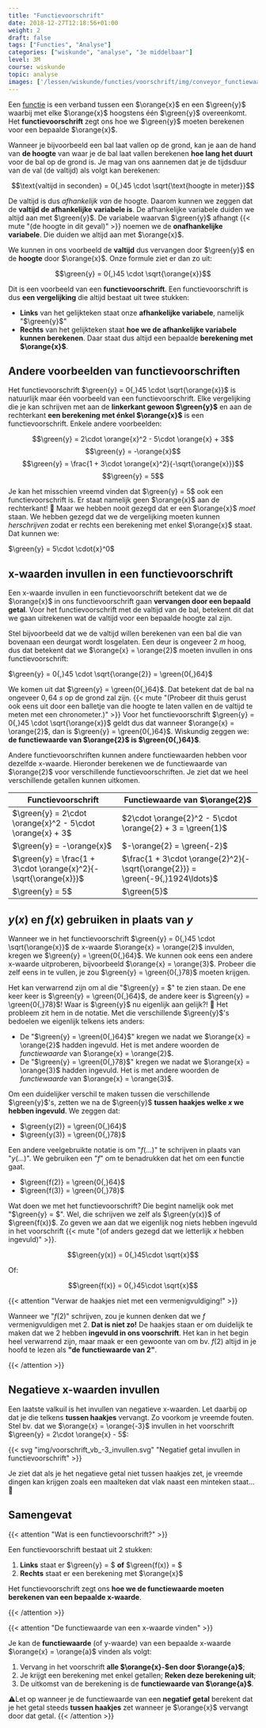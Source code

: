 ```yaml
---
title: "Functievoorschrift"
date: 2018-12-27T12:18:56+01:00
weight: 2
draft: false
tags: ["Functies", "Analyse"]
categories: ["wiskunde", "analyse", "3e middelbaar"]
level: 3M
course: wiskunde
topic: analyse
images: ['/lessen/wiskunde/functies/voorschrift/img/conveyor_functiewaarde.png']
---
```

Een [functie](../intro) is een verband tussen een $\orange{x}$ en een
$\green{y}$ waarbij met elke $\orange{x}$ hoogstens één $\green{y}$
overeenkomt. Het **functievoorschrift** zegt ons hoe we $\green{y}$ moeten
berekenen voor een bepaalde $\orange{x}$.

Wanneer je bijvoorbeeld een bal laat vallen op de grond, kan je aan de hand van
**de hoogte** van waar je de bal laat vallen berekenen **hoe lang het duurt**
voor de bal op de grond is. Je mag van ons aannemen dat je de tijdsduur van de val (de valtijd) als volgt
kan berekenen:

$$\text{valtijd in seconden} = 0{,}45 \cdot \sqrt{\text{hoogte in meter}}$$

De valtijd is dus *afhankelijk van* de hoogte. Daarom kunnen we zeggen dat de
**valtijd de afhankelijke variabele is**. De afhankelijke variabele duiden we
altijd aan met $\green{y}$. De variabele waarvan $\green{y}$ afhangt
{{< mute "(de hoogte in dit geval)" >}} noemen we de **onafhankelijke
variabele**. Die duiden we altijd aan met $\orange{x}$.

We kunnen in ons voorbeeld de **valtijd** dus vervangen door $\green{y}$ en
de **hoogte** door $\orange{x}$. Onze formule ziet er dan zo uit:

$$\green{y} = 0{,}45 \cdot \sqrt{\orange{x}}$$

Dit is een voorbeeld van een **functievoorschrift**. Een functievoorschrift
is dus **een vergelijking** die altijd bestaat uit twee stukken:

* **Links** van het gelijkteken staat onze **afhankelijke variabele**, namelijk
"$\green{y}$"
* **Rechts** van het gelijkteken staat **hoe we de afhankelijke variabele
kunnen berekenen**. Daar staat dus altijd een bepaalde **berekening met
$\orange{x}$**.

## Andere voorbeelden van functievoorschriften

Het functievoorschrift $\green{y} = 0{,}45 \cdot \sqrt{\orange{x}}$ is
natuurlijk maar één voorbeeld van een functievoorschrift. Elke vergelijking
die je kan schrijven met aan de **linkerkant gewoon $\green{y}$** en aan de
rechterkant **een berekening met énkel $\orange{x}$** is een functievoorschrift. Enkele
andere voorbeelden:

$$\green{y} = 2\cdot \orange{x}^2 - 5\cdot \orange{x} + 3$$
$$\green{y} = -\orange{x}$$
$$\green{y} = \frac{1 + 3\cdot \orange{x}^2}{-\sqrt{\orange{x}}}$$
$$\green{y} = 5$$

Je kan het misschien vreemd vinden dat $\green{y} = 5$ ook een
functievoorschrift is. Er staat namelijk geen $\orange{x}$ aan de rechterkant!
🤨 Maar we hebben nooit gezegd dat er een $\orange{x}$ *moet* staan. We hebben
gezegd dat we de vergelijking moeten kunnen *herschrijven* zodat er rechts een
berekening met enkel $\orange{x}$ staat. Dat kunnen we:

$\green{y} = 5\cdot \cdot{x}^0$

## x-waarden invullen in een functievoorschrift

Een x-waarde invullen in een functievoorschrift betekent dat we de $\orange{x}$
in ons functievoorschrift gaan **vervangen door een bepaald getal**. Voor het
functievoorschrift met de valtijd van de bal, betekent dit dat we gaan uitrekenen
wat de valtijd voor een bepaalde hoogte zal zijn.

Stel bijvoorbeeld dat we de valtijd willen berekenen van een bal die van
bovenaan een deurgat wordt losgelaten. Een deur is ongeveer $2~\si{m}$ hoog,
dus dat betekent dat we $\orange{x} = \orange{2}$ moeten invullen in ons
functievoorschrift:

$\green{y} = 0{,}45 \cdot \sqrt{\orange{2}} = \green{0{,}64}$

We komen uit dat $\green{y} = \green{0{,}64}$. Dat betekent dat de bal na
ongeveer $0{,}64~\si{s}$ op de grond zal zijn. {{< mute "(Probeer dit thuis gerust ook eens uit door een balletje van die hoogte te laten vallen en de valtijd te meten met een chronometer.)" >}}
Voor het functievoorschrift $\green{y} = 0{,}45 \cdot \sqrt{\orange{x}}$ geldt
dus dat wanneer $\orange{x} = \orange{2}$, dan is $\green{y} = \green{0{,}64}$.
Wiskundig zeggen we: **de functiewaarde van $\orange{2}$ is $\green{0{,}64}$**.

Andere functievoorschriften kunnen andere functiewaarden hebben voor dezelfde
x-waarde. Hieronder berekenen we de functiewaarde van $\orange{2}$ voor verschillende functievoorschriften. Je ziet dat we heel verschillende getallen kunnen uitkomen.

| Functievoorschrift                                               | Functiewaarde van $\orange{2}$                                                 |
| --------------------                                             | --------------------------------                                               |
| $\green{y} = 2\cdot \orange{x}^2 - 5\cdot \orange{x} + 3$        | $2\cdot \orange{2}^2 - 5\cdot \orange{2} + 3 = \green{1}$                      |
| $\green{y} = -\orange{x}$                                        | $-\orange{2} = \green{-2}$                                                     |
| $\green{y} = \frac{1 + 3\cdot \orange{x}^2}{-\sqrt{\orange{x}}}$ | $\frac{1 + 3\cdot \orange{2}^2}{-\sqrt{\orange{2}}} = \green{-9{,}1924\ldots}$ |
| $\green{y} = 5$                                                  | $\green{5}$                                                                    |

## $y(x)$ en $f(x)$ gebruiken in plaats van $y$

Wanneer we in het functievoorschrift $\green{y} = 0{,}45 \cdot
\sqrt{\orange{x}}$ de x-waarde $\orange{x} = \orange{2}$ invulden, kregen we
$\green{y} = \green{0{,}64}$. We kunnen ook eens een andere x-waarde
uitproberen, bijvoorbeeld $\orange{x} = \orange{3}$. Probeer die zelf eens in
te vullen, je zou $\green{y} = \green{0{,}78}$ moeten krijgen.

Het kan verwarrend zijn om al die "$\green{y} = $" te zien staan. De ene keer
keer is $\green{y} = \green{0{,}64}$, de andere keer is $\green{y} =
\green{0{,}78}$!  Waar is $\green{y}$ nu eigenlijk aan gelijk?! 🤯 Het
probleem zit hem in de notatie. Met die verschillende $\green{y}$'s bedoelen we
eigenlijk telkens iets anders:

* De "$\green{y} = \green{0{,}64}$" kregen we nadat we $\orange{x} =
\orange{2}$ hadden ingevuld. Het is met andere woorden de *functiewaarde* van
$\orange{x} = \orange{2}$.
* De "$\green{y} = \green{0{,}78}$" kregen we nadat we $\orange{x} = \orange{3}$ hadden
ingevuld. Het is met andere woorden de *functiewaarde* van
$\orange{x} = \orange{3}$.

Om een duidelijker verschil te maken tussen die verschillende $\green{y}$'s,
zetten we na de $\green{y}$ **tussen haakjes welke $x$ we hebben ingevuld**. We zeggen dat:

* $\green{y(2)} = \green{0{,}64}$
* $\green{y(3)} = \green{0{,}78}$

Een andere veelgebruikte notatie is om "$f(\ldots)$" te schrijven in plaats van
"$y(\ldots)$". We gebruiken een "$f$" om te benadrukken dat het om een
**f**unctie gaat.

* $\green{f(2)} = \green{0{,}64}$
* $\green{f(3)} = \green{0{,}78}$


Wat doen we met het functievoorschrift? Die begint namelijk ook met "$\green{y}
= $". Wel, die schrijven we zelf als $\green{y(x)}$ of $\green{f(x)}$. Zo geven
we aan dat we eigenlijk nog niets hebben ingevuld in het voorschrift
{{< mute "(of anders gezegd dat we letterlijk $x$ hebben ingevuld)" >}}.

$$\green{y(x)} = 0{,}45\cdot \sqrt{x}$$

Of:

$$\green{f(x)} = 0{,}45\cdot \sqrt{x}$$

{{< attention "Verwar de haakjes niet met een vermenigvuldiging!" >}}

Wanneer we "$f(2)$" schrijven, zou je kunnen denken dat we $f$ vermenigvuldigen
met $2$. **Dat is niet zo!** De haakjes staan er om duidelijk te maken dat we
$2$ hebben **ingevuld in ons voorschrift**. Het kan in het begin heel
verwarrend zijn, maar maak er een gewoonte van om bv. $f(2)$ altijd in je hoofd
te lezen als **"de functiewaarde van $2$"**.

{{< /attention >}}

## Negatieve x-waarden invullen

Een laatste valkuil is het invullen van negatieve x-waarden. Let daarbij op dat je die telkens **tussen haakjes** vervangt. Zo voorkom je vreemde fouten. Stel bv. dat we $\orange{x} = \orange{-3}$ invullen in het voorschrift $\green{y} = 2\cdot \orange{x} - 5$:

{{< svg "img/voorschrift_vb_-3_invullen.svg" "Negatief getal invullen in functievoorschrift" >}}

Je ziet dat als je het negatieve getal niet tussen haakjes zet, je vreemde dingen kan krijgen zoals een maalteken dat vlak
naast een minteken staat... 🤨


## Samengevat

{{< attention "Wat is een functievoorschrift?" >}}

Een functievoorschrift bestaat uit 2 stukken:

1. **Links** staat er $\green{y} = $ **of** $\green{f(x)} = $
2. **Rechts** staat er een berekening met $\orange{x}$

Het functievoorschrift zegt ons **hoe we de functiewaarde moeten berekenen van
een bepaalde x-waarde**.

{{< /attention >}}

{{< attention "De functiewaarde van een x-waarde vinden" >}}

Je kan de **functiewaarde** (of y-waarde) van een bepaalde x-waarde $\orange{x}
= \orange{a}$ vinden als volgt:

1. Vervang in het voorschrift **alle $\orange{x}-$en door $\orange{a}$**;
2. Je krijgt een berekening met enkel getallen; **Reken deze berekening uit**;
3. De uitkomst van de berekening is de **functiewaarde van $\orange{a}$**.

⚠️Let op wanneer je de functiewaarde van een **negatief getal** berekent dat je
het getal steeds **tussen haakjes** zet wanneer je $\orange{x}$ vervangt door
dat getal.
{{< /attention >}}
